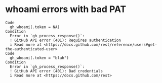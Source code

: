 # whoami errors with bad PAT

    Code
      gh_whoami(.token = NA)
    Condition
      Error in `gh_process_response()`:
      ! GitHub API error (401): Requires authentication
      i Read more at <https://docs.github.com/rest/reference/users#get-the-authenticated-user>
    Code
      gh_whoami(.token = "blah")
    Condition
      Error in `gh_process_response()`:
      ! GitHub API error (401): Bad credentials
      i Read more at <https://docs.github.com/rest>

